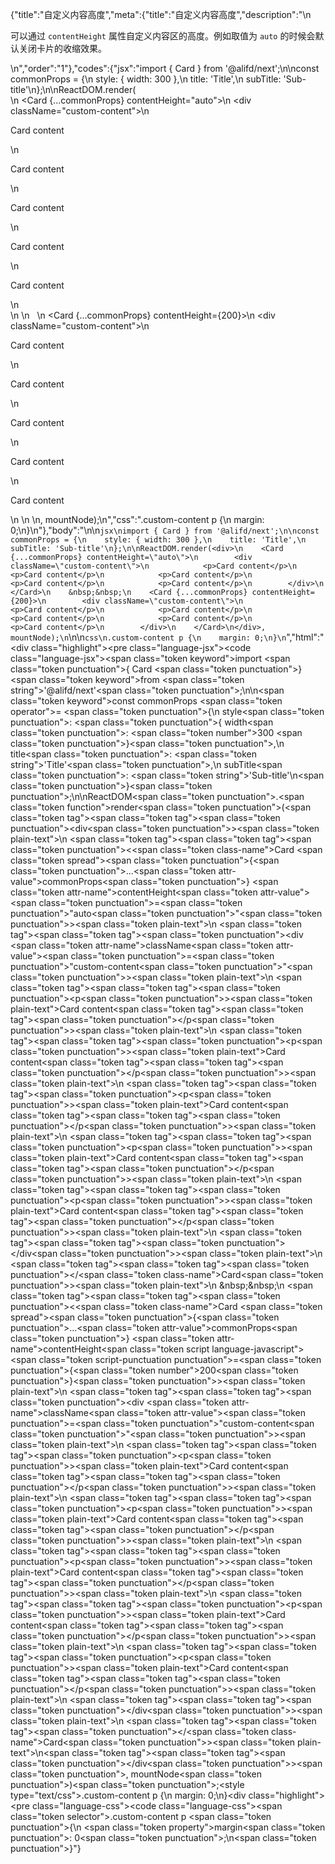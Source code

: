 {"title":"自定义内容高度","meta":{"title":"自定义内容高度","description":"\n<p>可以通过 <code>contentHeight</code> 属性自定义内容区的高度。例如取值为 <code>auto</code> 的时候会默认关闭卡片的收缩效果。</p>\n","order":"1"},"codes":{"jsx":"import { Card } from '@alifd/next';\n\nconst commonProps = {\n    style: { width: 300 },\n    title: 'Title',\n    subTitle: 'Sub-title'\n};\n\nReactDOM.render(<div>\n    <Card {...commonProps} contentHeight=\"auto\">\n        <div className=\"custom-content\">\n            <p>Card content</p>\n            <p>Card content</p>\n            <p>Card content</p>\n            <p>Card content</p>\n            <p>Card content</p>\n        </div>\n    </Card>\n    &nbsp;&nbsp;\n    <Card {...commonProps} contentHeight={200}>\n        <div className=\"custom-content\">\n            <p>Card content</p>\n            <p>Card content</p>\n            <p>Card content</p>\n            <p>Card content</p>\n            <p>Card content</p>\n        </div>\n    </Card>\n</div>, mountNode);\n","css":".custom-content p {\n    margin: 0;\n}\n"},"body":"\n\n````jsx\nimport { Card } from '@alifd/next';\n\nconst commonProps = {\n    style: { width: 300 },\n    title: 'Title',\n    subTitle: 'Sub-title'\n};\n\nReactDOM.render(<div>\n    <Card {...commonProps} contentHeight=\"auto\">\n        <div className=\"custom-content\">\n            <p>Card content</p>\n            <p>Card content</p>\n            <p>Card content</p>\n            <p>Card content</p>\n            <p>Card content</p>\n        </div>\n    </Card>\n    &nbsp;&nbsp;\n    <Card {...commonProps} contentHeight={200}>\n        <div className=\"custom-content\">\n            <p>Card content</p>\n            <p>Card content</p>\n            <p>Card content</p>\n            <p>Card content</p>\n            <p>Card content</p>\n        </div>\n    </Card>\n</div>, mountNode);\n````\n\n````css\n.custom-content p {\n    margin: 0;\n}\n````","html":"<script>(function(){'use strict';\n\nvar _extends = Object.assign || function (target) { for (var i = 1; i < arguments.length; i++) { var source = arguments[i]; for (var key in source) { if (Object.prototype.hasOwnProperty.call(source, key)) { target[key] = source[key]; } } } return target; };\n\nvar _next = require('@alifd/next');\n\nvar commonProps = {\n    style: { width: 300 },\n    title: 'Title',\n    subTitle: 'Sub-title'\n};\n\nReactDOM.render(React.createElement(\n    'div',\n    null,\n    React.createElement(\n        _next.Card,\n        _extends({}, commonProps, { contentHeight: 'auto' }),\n        React.createElement(\n            'div',\n            { className: 'custom-content' },\n            React.createElement(\n                'p',\n                null,\n                'Card content'\n            ),\n            React.createElement(\n                'p',\n                null,\n                'Card content'\n            ),\n            React.createElement(\n                'p',\n                null,\n                'Card content'\n            ),\n            React.createElement(\n                'p',\n                null,\n                'Card content'\n            ),\n            React.createElement(\n                'p',\n                null,\n                'Card content'\n            )\n        )\n    ),\n    '\\xA0\\xA0',\n    React.createElement(\n        _next.Card,\n        _extends({}, commonProps, { contentHeight: 200 }),\n        React.createElement(\n            'div',\n            { className: 'custom-content' },\n            React.createElement(\n                'p',\n                null,\n                'Card content'\n            ),\n            React.createElement(\n                'p',\n                null,\n                'Card content'\n            ),\n            React.createElement(\n                'p',\n                null,\n                'Card content'\n            ),\n            React.createElement(\n                'p',\n                null,\n                'Card content'\n            ),\n            React.createElement(\n                'p',\n                null,\n                'Card content'\n            )\n        )\n    )\n), mountNode);})()</script><div class=\"highlight\"><pre class=\"language-jsx\"><code class=\"language-jsx\"><span class=\"token keyword\">import</span> <span class=\"token punctuation\">{</span> Card <span class=\"token punctuation\">}</span> <span class=\"token keyword\">from</span> <span class=\"token string\">'@alifd/next'</span><span class=\"token punctuation\">;</span>\n\n<span class=\"token keyword\">const</span> commonProps <span class=\"token operator\">=</span> <span class=\"token punctuation\">{</span>\n    style<span class=\"token punctuation\">:</span> <span class=\"token punctuation\">{</span> width<span class=\"token punctuation\">:</span> <span class=\"token number\">300</span> <span class=\"token punctuation\">}</span><span class=\"token punctuation\">,</span>\n    title<span class=\"token punctuation\">:</span> <span class=\"token string\">'Title'</span><span class=\"token punctuation\">,</span>\n    subTitle<span class=\"token punctuation\">:</span> <span class=\"token string\">'Sub-title'</span>\n<span class=\"token punctuation\">}</span><span class=\"token punctuation\">;</span>\n\nReactDOM<span class=\"token punctuation\">.</span><span class=\"token function\">render</span><span class=\"token punctuation\">(</span><span class=\"token tag\"><span class=\"token tag\"><span class=\"token punctuation\">&lt;</span>div</span><span class=\"token punctuation\">></span></span><span class=\"token plain-text\">\n    </span><span class=\"token tag\"><span class=\"token tag\"><span class=\"token punctuation\">&lt;</span><span class=\"token class-name\">Card</span></span> <span class=\"token spread\"><span class=\"token punctuation\">{</span><span class=\"token punctuation\">...</span><span class=\"token attr-value\">commonProps</span><span class=\"token punctuation\">}</span></span> <span class=\"token attr-name\">contentHeight</span><span class=\"token attr-value\"><span class=\"token punctuation\">=</span><span class=\"token punctuation\">\"</span>auto<span class=\"token punctuation\">\"</span></span><span class=\"token punctuation\">></span></span><span class=\"token plain-text\">\n        </span><span class=\"token tag\"><span class=\"token tag\"><span class=\"token punctuation\">&lt;</span>div</span> <span class=\"token attr-name\">className</span><span class=\"token attr-value\"><span class=\"token punctuation\">=</span><span class=\"token punctuation\">\"</span>custom-content<span class=\"token punctuation\">\"</span></span><span class=\"token punctuation\">></span></span><span class=\"token plain-text\">\n            </span><span class=\"token tag\"><span class=\"token tag\"><span class=\"token punctuation\">&lt;</span>p</span><span class=\"token punctuation\">></span></span><span class=\"token plain-text\">Card content</span><span class=\"token tag\"><span class=\"token tag\"><span class=\"token punctuation\">&lt;/</span>p</span><span class=\"token punctuation\">></span></span><span class=\"token plain-text\">\n            </span><span class=\"token tag\"><span class=\"token tag\"><span class=\"token punctuation\">&lt;</span>p</span><span class=\"token punctuation\">></span></span><span class=\"token plain-text\">Card content</span><span class=\"token tag\"><span class=\"token tag\"><span class=\"token punctuation\">&lt;/</span>p</span><span class=\"token punctuation\">></span></span><span class=\"token plain-text\">\n            </span><span class=\"token tag\"><span class=\"token tag\"><span class=\"token punctuation\">&lt;</span>p</span><span class=\"token punctuation\">></span></span><span class=\"token plain-text\">Card content</span><span class=\"token tag\"><span class=\"token tag\"><span class=\"token punctuation\">&lt;/</span>p</span><span class=\"token punctuation\">></span></span><span class=\"token plain-text\">\n            </span><span class=\"token tag\"><span class=\"token tag\"><span class=\"token punctuation\">&lt;</span>p</span><span class=\"token punctuation\">></span></span><span class=\"token plain-text\">Card content</span><span class=\"token tag\"><span class=\"token tag\"><span class=\"token punctuation\">&lt;/</span>p</span><span class=\"token punctuation\">></span></span><span class=\"token plain-text\">\n            </span><span class=\"token tag\"><span class=\"token tag\"><span class=\"token punctuation\">&lt;</span>p</span><span class=\"token punctuation\">></span></span><span class=\"token plain-text\">Card content</span><span class=\"token tag\"><span class=\"token tag\"><span class=\"token punctuation\">&lt;/</span>p</span><span class=\"token punctuation\">></span></span><span class=\"token plain-text\">\n        </span><span class=\"token tag\"><span class=\"token tag\"><span class=\"token punctuation\">&lt;/</span>div</span><span class=\"token punctuation\">></span></span><span class=\"token plain-text\">\n    </span><span class=\"token tag\"><span class=\"token tag\"><span class=\"token punctuation\">&lt;/</span><span class=\"token class-name\">Card</span></span><span class=\"token punctuation\">></span></span><span class=\"token plain-text\">\n    &amp;nbsp;&amp;nbsp;\n    </span><span class=\"token tag\"><span class=\"token tag\"><span class=\"token punctuation\">&lt;</span><span class=\"token class-name\">Card</span></span> <span class=\"token spread\"><span class=\"token punctuation\">{</span><span class=\"token punctuation\">...</span><span class=\"token attr-value\">commonProps</span><span class=\"token punctuation\">}</span></span> <span class=\"token attr-name\">contentHeight</span><span class=\"token script language-javascript\"><span class=\"token script-punctuation punctuation\">=</span><span class=\"token punctuation\">{</span><span class=\"token number\">200</span><span class=\"token punctuation\">}</span></span><span class=\"token punctuation\">></span></span><span class=\"token plain-text\">\n        </span><span class=\"token tag\"><span class=\"token tag\"><span class=\"token punctuation\">&lt;</span>div</span> <span class=\"token attr-name\">className</span><span class=\"token attr-value\"><span class=\"token punctuation\">=</span><span class=\"token punctuation\">\"</span>custom-content<span class=\"token punctuation\">\"</span></span><span class=\"token punctuation\">></span></span><span class=\"token plain-text\">\n            </span><span class=\"token tag\"><span class=\"token tag\"><span class=\"token punctuation\">&lt;</span>p</span><span class=\"token punctuation\">></span></span><span class=\"token plain-text\">Card content</span><span class=\"token tag\"><span class=\"token tag\"><span class=\"token punctuation\">&lt;/</span>p</span><span class=\"token punctuation\">></span></span><span class=\"token plain-text\">\n            </span><span class=\"token tag\"><span class=\"token tag\"><span class=\"token punctuation\">&lt;</span>p</span><span class=\"token punctuation\">></span></span><span class=\"token plain-text\">Card content</span><span class=\"token tag\"><span class=\"token tag\"><span class=\"token punctuation\">&lt;/</span>p</span><span class=\"token punctuation\">></span></span><span class=\"token plain-text\">\n            </span><span class=\"token tag\"><span class=\"token tag\"><span class=\"token punctuation\">&lt;</span>p</span><span class=\"token punctuation\">></span></span><span class=\"token plain-text\">Card content</span><span class=\"token tag\"><span class=\"token tag\"><span class=\"token punctuation\">&lt;/</span>p</span><span class=\"token punctuation\">></span></span><span class=\"token plain-text\">\n            </span><span class=\"token tag\"><span class=\"token tag\"><span class=\"token punctuation\">&lt;</span>p</span><span class=\"token punctuation\">></span></span><span class=\"token plain-text\">Card content</span><span class=\"token tag\"><span class=\"token tag\"><span class=\"token punctuation\">&lt;/</span>p</span><span class=\"token punctuation\">></span></span><span class=\"token plain-text\">\n            </span><span class=\"token tag\"><span class=\"token tag\"><span class=\"token punctuation\">&lt;</span>p</span><span class=\"token punctuation\">></span></span><span class=\"token plain-text\">Card content</span><span class=\"token tag\"><span class=\"token tag\"><span class=\"token punctuation\">&lt;/</span>p</span><span class=\"token punctuation\">></span></span><span class=\"token plain-text\">\n        </span><span class=\"token tag\"><span class=\"token tag\"><span class=\"token punctuation\">&lt;/</span>div</span><span class=\"token punctuation\">></span></span><span class=\"token plain-text\">\n    </span><span class=\"token tag\"><span class=\"token tag\"><span class=\"token punctuation\">&lt;/</span><span class=\"token class-name\">Card</span></span><span class=\"token punctuation\">></span></span><span class=\"token plain-text\">\n</span><span class=\"token tag\"><span class=\"token tag\"><span class=\"token punctuation\">&lt;/</span>div</span><span class=\"token punctuation\">></span></span><span class=\"token punctuation\">,</span> mountNode<span class=\"token punctuation\">)</span><span class=\"token punctuation\">;</span></code></pre></div><style type=\"text/css\">.custom-content p {\n    margin: 0;\n}</style><div class=\"highlight\"><pre class=\"language-css\"><code class=\"language-css\"><span class=\"token selector\">.custom-content p</span> <span class=\"token punctuation\">{</span>\n    <span class=\"token property\">margin</span><span class=\"token punctuation\">:</span> 0<span class=\"token punctuation\">;</span>\n<span class=\"token punctuation\">}</span></code></pre></div>"}
